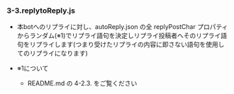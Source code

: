 ### 3-3.replytoReply.js
- 本botへのリプライに対し、autoReply.json の全 replyPostChar プロパティからランダム(※1)でリプライ語句を決定しリプライ投稿者へそのリプライ語句をリプライします(つまり受けたリプライの内容に即さない語句を使用してのリプライになります)

- ※1について
  - README.md の 4-2.3. をご覧ください
